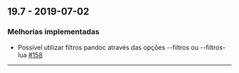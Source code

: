 ## 19.7 - 2019-07-02
### Melhorias implementadas
- Possível utilizar filtros pandoc através das opções --filtros ou --filtros-lua [\#158](https://github.com/abntex/limarka/issues/158)

---

